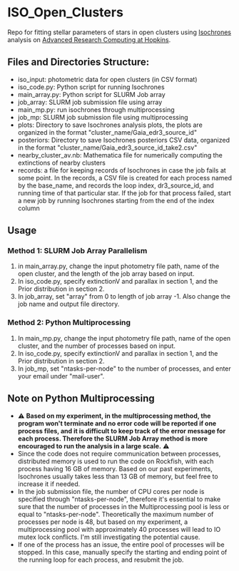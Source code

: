 # ISO_Open_Clusters
Repo for fitting stellar parameters of stars in open clusters using [Isochrones](https://github.com/timothydmorton/isochrones) analysis on [Advanced Research Computing at Hopkins](https://www.arch.jhu.edu/).

## Files and Directories Structure:
 - iso_input: photometric data for open clusters (in CSV format)
 - iso_code.py: Python script for running Isochrones
 - main_array.py: Python script for SLURM Job array
 - job_array: SLURM job submission file using array
 - main_mp.py: run isochrones through multiprocessing
 - job_mp: SLURM job submission file using multiprocessing
 - plots: Directory to save Isochrones analysis plots, the plots are organized in the format "cluster_name/Gaia_edr3_source_id"
 - posteriors: Directory to save Isochrones posteriors CSV data, organized in the format "cluster_name/Gaia_edr3_source_id_take2.csv"
 - nearby_cluster_av.nb: Mathematica file for numerically computing the extinctions of nearby clusters
 - records: a file for keeping records of Isochrones in case the job fails at some point. In the records, a CSV file is created for each
process named by the base_name, and records the loop index, dr3_source_id, and running time of that particular star. If the job for that process failed, start a new job by running Isochrones starting from the end of the index column

## Usage

### Method 1: SLURM Job Array Parallelism
1. in main_array.py, change the input photometry file path, name of the open cluster, and the length of the job array based on input.
2. In iso_code.py, specify extinctionV and parallax in section 1, and the Prior distribution in section 2.
3. In job_array, set "array" from 0 to length of job array -1. Also change the job name and output file directory.


### Method 2: Python Multiprocessing
1. In main_mp.py, change the input photometry file path, name of the open cluster, and the number of processes based on input.
2. In iso_code.py, specify extinctionV and parallax in section 1, and the Prior distribution in section 2.
3. In job_mp, set "ntasks-per-node" to the number of processes, and enter your email under "mail-user".

## Note on Python Multiprocessing
 - :warning: **Based on my experiment, in the multiprocessing method, the program won't terminate and no error code will be reported if one process files, and it is difficult to keep track of the error message for each process. Therefore the SLURM Job Array method is more encouraged to run the analysis in a large scale.** :warning:
 - Since the code does not require communication between processes, distributed memory is used to run the code on Rockfish, with each process having 16 GB of memory. Based on our past experiments, Isochrones usually takes less than 13 GB of memory, but feel free to increase it if needed.
 - In the job submission file, the number of CPU cores per node is specified through "ntasks-per-node", therefore it's essential to make sure that the number of processes in the Multiprocessing pool is less or equal to "ntasks-per-node". Theoretically the maximum number of processes per node is 48, but based on my experiment, a multiprocessing pool with approximately 40 processes will lead to IO mutex lock conflicts. I'm still investigating the potential cause.
 - If one of the process has an issue, the entire pool of processes will be stopped. In this case, manually specify the starting and ending point of the running loop for each process, and resubmit the job.
